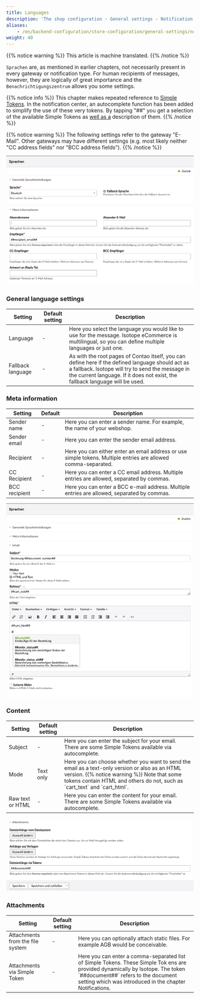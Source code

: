 ```yaml
---
title: Languages
description: 'The shop configuration - General settings - Notification center - Languages.'
aliases:
    - /en/backend-configuration/store-configuration/general-settings/notifications_overview/notifications_languages/
weight: 40
---
```


{{% notice warning %}}
This article is machine translated.
{{% /notice %}}

`Sprachen` are, as mentioned in earlier chapters, not necessarily present in every gateway or notification type. For human recipients of messages, however, they are logically of great importance and the `Benachrichtigungszentrum` allows you some settings.

{{% notice info %}}
This chapter makes repeated reference to [Simple Tokens](/de/simple-tokens/). In the notification center, an autocomplete function has been added to simplify the use of these very tokens. By tapping "##" you get a selection of the available Simple Tokens as [well as a](/de/simple-tokens/) description of them.
{{% /notice %}}

{{% notice warning %}}
The following settings refer to the gateway "E-Mail". Other gateways may have different settings (e.g. most likely neither "CC address fields" nor "BCC address fields").
{{% /notice %}}

![General settings of a language](general.png)

### General language settings

<table><thead><tr><th>Setting</th> <th>Default setting</th> <th>Description</th> </tr></thead><tbody><tr><td>Language</td> <td>-</td> <td>Here you select the language you would like to use for the message. Isotope eCommerce is multilingual, so you can define multiple languages or just one.</td> </tr><tr><td>Fallback language</td> <td>-</td> <td>As with the root pages of Contao itself, you can define here if the defined language should act as a fallback. Isotope will try to send the message in the current language. If it does not exist, the fallback language will be used.</td></tr></tbody></table>

### Meta information

<table><thead><tr><th>Setting</th> <th>Default</th> <th>Description</th> </tr></thead><tbody><tr><td>Sender name</td> <td>-</td> <td>Here you can enter a sender name. For example, the name of your webshop.</td> </tr><tr><td>Sender email</td> <td>-</td> <td>Here you can enter the sender email address.</td> </tr><tr><td>Recipient</td> <td>-</td> <td>Here you can either enter an email address or use simple tokens. Multiple entries are allowed comma-separated.</td> </tr><tr><td>CC Recipient</td> <td>-</td> <td>Here you can enter a CC email address. Multiple entries are allowed, separated by commas.</td> </tr><tr><td>BCC recipient</td> <td>-</td> <td>Here you can enter a BCC e-mail address. Multiple entries are allowed, separated by commas.</td></tr></tbody></table>

![Content settings of a language](content.png)

### Content

<table><thead><tr><th>Setting</th> <th>Default setting</th> <th>Description</th> </tr></thead><tbody><tr><td>Subject</td> <td>-</td> <td>Here you can enter the subject for your email. There are some Simple Tokens available via autocomplete.</td> </tr><tr><td>Mode</td> <td>Text only</td> <td>Here you can choose whether you want to send the email as a text-only version or also as an HTML version. {{% notice warning %}}
Note that some tokens contain HTML and others do not, such as `cart_text` and `cart_html`.</td> </tr><tr><td>Raw text or HTML</td> <td>-</td> <td>Here you can enter the content for your email. There are some Simple Tokens available via autocomplete.</td></tr></tbody></table>

![Settings for the attachments of a language](attachments.png)

### Attachments

<table><thead><tr><th>Setting</th> <th>Default setting</th> <th>Description</th> </tr></thead><tbody><tr><td>Attachments from the file system</td> <td>-</td> <td>Here you can optionally attach static files. For example AGB would be conceivable.</td> </tr><tr><td>Attachments via Simple Token</td> <td>-</td> <td>Here you can enter a comma-separated list of <docrobot_route name="simple-tokens">Simple Tokens</docrobot_route>. These <docrobot_route name="simple-tokens">Simple Tok</docrobot_route> ens are provided dynamically by Isotope. <docrobot_message info="warning">The token `##document##` refers to the document setting which was introduced in the chapter <docrobot_route name="notifications">Notifications</docrobot_route>.</docrobot_message></td></tr></tbody></table>
